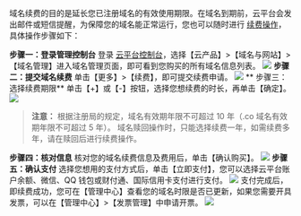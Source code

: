 域名续费的目的是延长您已注册域名的有效使用期限。在域名到期前，云平台会发出邮件或短信提醒，为保障您的域名能正常运行，您也可以随时进行 [续费操作](http://console.tcecqpoc.fsphere.cn/domain)，具体操作步骤如下：

**步骤一：登录管理控制台**
登录 [云平台控制台](http://console.tcecqpoc.fsphere.cn/)，选择【云产品】>【域名与网站】>【域名管理】进入域名管理页面，即可看到您购买的所有域名信息列表。
![](http://imgcache.tcecqpoc.fsphere.cn/image/mc.qcloudimg.com/static/img/cf6adcde162255fdc3718fb4e6d99aec/image.png)
**步骤二：提交域名续费**
单击【更多】>【续费】，即可提交续费申请。
![](http://imgcache.tcecqpoc.fsphere.cn/image/mc.qcloudimg.com/static/img/ccb630fdb57757a4614b1c4528ed9479/image.png)
** 步骤三：选择续费期限**
单击【+】或【-】按钮，选择您想续费的时长，再单击【确定】。
![](http://imgcache.tcecqpoc.fsphere.cn/image/mc.qcloudimg.com/static/img/098ad7953edacd3f759966657a0151a9/image.png)
>**注意：**
>根据注册局的规定，域名有效期年限不可超过 10 年（.co 域名有效期年限不可超过 5 年）。
>域名赎回操作时，只能选择续费一年，如需续费多年，请在赎回后进行续费操作。

**步骤四：核对信息**
核对您的域名续费信息及费用后，单击【确认购买】。
![](http://imgcache.tcecqpoc.fsphere.cn/image/mc.qcloudimg.com/static/img/34d76a3858bb0c89889761ab36166d80/image.png)
 **步骤五：确认支付**
选择您想用的支付方式后，单击【立即支付】，您可以选择云平台账户余额、微信、QQ 钱包或财付通、国际信用卡支付进行支付。
![](http://imgcache.tcecqpoc.fsphere.cn/image/mc.qcloudimg.com/static/img/318ee8c5d1f01cd5eda652dde7f95d7f/image.png)
支付完成后，即续费成功，您可在【管理中心】查看您的域名时限是否已更新，如果您需要开具发票，可以在【管理中心】>【发票管理】中申请开票。
![](http://imgcache.tcecqpoc.fsphere.cn/image/mc.qcloudimg.com/static/img/21a6289017234cdc21350a9d63859c6c/image.png)
